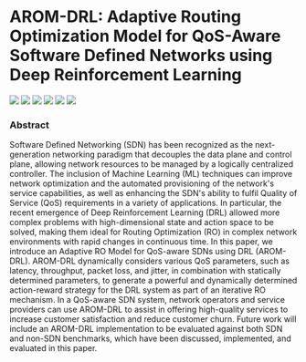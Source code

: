 # AROM-DRL: Adaptive Routing Optimization Model for QoS-Aware Software Defined Networks using Deep Reinforcement Learning

<p float="left">
 <img src="https://img.shields.io/badge/Floodlight-v1.2-brightgreen"/>
 <img src="https://img.shields.io/badge/Mininet-v2.2.1-blue"/>
 <img src="https://img.shields.io/badge/DITG-v2.8.1-orange"/>
 <img src="https://img.shields.io/badge/Python-v2.7.6-yellow"/>
 <img src="https://img.shields.io/badge/Java-v7-red"/>
 <img src="https://img.shields.io/badge/Ubuntu-v14.04-lightgrey"/>
</p>

### Abstract
Software Defined Networking (SDN) has been recognized as the next-generation networking paradigm that decouples the data plane and control plane, allowing network resources to be managed by a logically centralized controller. The inclusion of Machine Learning (ML) techniques can improve network optimization and the automated provisioning of the network's service capabilities, as well as enhancing the SDN's ability to fulfil Quality of Service (QoS) requirements in a variety of applications. In particular, the recent emergence of Deep Reinforcement Learning (DRL) allowed more complex problems with high-dimensional state and action space to be solved, making them ideal for Routing Optimization (RO) in complex network environments with rapid changes in continuous time. In this paper, we introduce an Adaptive RO Model for QoS-aware SDNs using DRL (AROM-DRL). AROM-DRL dynamically considers various QoS parameters, such as latency, throughput, packet loss, and jitter, in combination with statically determined parameters, to generate a powerful and dynamically determined action-reward strategy for the DRL system as part of an iterative RO mechanism. In a QoS-aware SDN system, network operators and service providers can use AROM-DRL to assist in offering high-quality services to increase customer satisfaction and reduce customer churn. Future work will include an AROM-DRL implementation to be evaluated against both SDN and non-SDN benchmarks, which have been discussed, implemented, and evaluated in this paper.